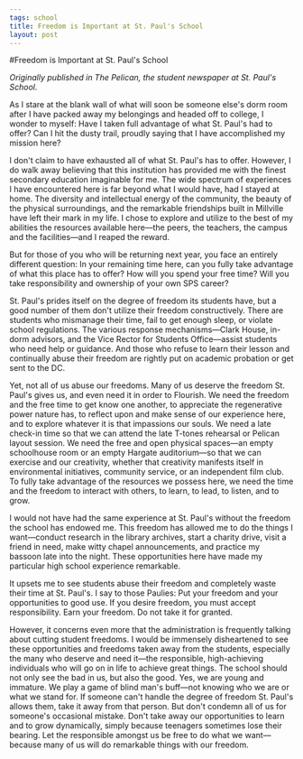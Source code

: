 ```yaml
--- 
tags: school
title: Freedom is Important at St. Paul's School
layout: post
---
```


#Freedom is Important at St. Paul's School


_Originally published in The Pelican, the student newspaper at St. Paul's School._

As I stare at the blank wall of what will soon be someone else's dorm room after I have packed away my belongings and headed off to college, I wonder to myself: Have I taken full advantage of what St. Paul's had to offer?  Can I hit the dusty trail, proudly saying that I have accomplished my mission here?

I don't claim to have exhausted all of what St. Paul's has to offer.  However, I do walk away believing that this institution has provided me with the finest secondary education imaginable for me.  The wide spectrum of experiences I have encountered here is far beyond what I would have, had I stayed at home.  The diversity and intellectual energy of the community, the beauty of the physical surroundings, and the remarkable friendships built in Millville have left their mark in my life.  I chose to explore and utilize to the best of my abilities the resources available here—the peers, the teachers, the campus and the facilities—and I reaped the reward.  

But for those of you who will be returning next year, you face an entirely different question: In your remaining time here, can you fully take advantage of what this place has to offer?  How will you spend your free time?  Will you take responsibility and ownership of your own SPS career?  

St. Paul's prides itself on the degree of freedom its students have, but a good number of them don't utilize their freedom constructively.  There are students who mismanage their time, fail to get enough sleep, or violate school regulations.  The various response mechanisms—Clark House, in-dorm advisors, and the Vice Rector for Students Office—assist students who need help or guidance.  And those who refuse to learn their lesson and continually abuse their freedom are rightly put on academic probation or get sent to the DC.  

Yet, not all of us abuse our freedoms.  Many of us deserve the freedom St. Paul's gives us, and even need it in order to Flourish.  We need the freedom and the free time to get know one another, to appreciate the regenerative power nature has, to reflect upon and make sense of our experience here, and to explore whatever it is that impassions our souls.  We need a late check-in time so that we can attend the late T-tones rehearsal or Pelican layout session.  We need the free and open physical spaces—an empty schoolhouse room or an empty Hargate auditorium—so that we can exercise and our creativity, whether that creativity manifests itself in environmental initiatives, community service, or an independent film club. To fully take advantage of the resources we possess here, we need the time and the freedom to interact with others, to learn, to lead, to listen, and to grow.  

I would not have had the same experience at St. Paul's without the freedom the school has endowed me.  This freedom has allowed me to do the things I want—conduct research in the library archives, start a charity drive, visit a friend in need, make witty chapel announcements, and practice my bassoon late into the night.  These opportunities here have made my particular high school experience remarkable.

It upsets me to see students abuse their freedom and completely waste their time at St. Paul's.  I say to those Paulies: Put your freedom and your opportunities to good use.  If you desire freedom, you must accept responsibility.  Earn your freedom.  Do not take it for granted.  

However, it concerns even more that the administration is frequently talking about cutting student freedoms.  I would be immensely disheartened to see these opportunities and freedoms taken away from the students, especially the many who deserve and need it—the responsible, high-achieving individuals who will go on in life to achieve great things.  The school should not only see the bad in us, but also the good.  Yes, we are young and immature.  We play a game of blind man's buff—not knowing who we are or what we stand for.  If someone can't handle the degree of freedom St. Paul's allows them, take it away from that person.  But don't condemn all of us for someone's occasional mistake.  Don't take away our opportunities to learn and to grow dynamically, simply because teenagers sometimes lose their bearing.  Let the responsible amongst us be free to do what we want—because many of us will do remarkable things with our freedom.  
